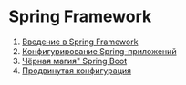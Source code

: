# Spring Framework

1. [Введение в Spring Framework](HW1/README.md)
2. [Конфигурирование Spring-приложений](HW2/README.md)
3. [Чёрная магия" Spring Boot](HW3/README.md)
4. [Продвинутая конфигурация](HW4/README.md)